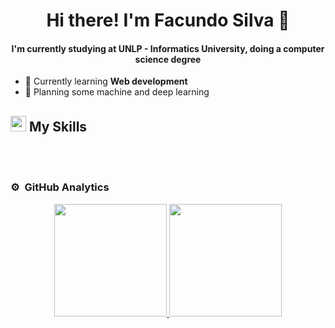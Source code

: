 
<h1 align="center"> Hi there! I'm Facundo Silva 🐻</h1>

<h4 align="center">I'm currently studying at UNLP - Informatics University, doing a computer science degree</h4>

- 📖 Currently learning **Web development**
- 💭 Planning some machine and deep learning

## <img src="https://media2.giphy.com/media/QssGEmpkyEOhBCb7e1/giphy.gif?cid=ecf05e47a0n3gi1bfqntqmob8g9aid1oyj2wr3ds3mg700bl&rid=giphy.gif" width ="25"><b> My Skills</b>
<br>




<br>

### ⚙️ &nbsp;GitHub Analytics

<p align="center">
<a href="https://github.com/InfaFS">
  <img height="180em" src="https://github-readme-stats-eight-theta.vercel.app/api?username=InfaFS&show_icons=true&theme=algolia&include_all_commits=true&count_private=true"/>
  <img height="180em" src="https://github-readme-stats-eight-theta.vercel.app/api/top-langs/?username=InfaFS&layout=compact&langs_count=8&theme=algolia"/>
</a>
</p>



